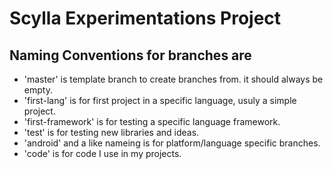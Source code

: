# Scylla Experimentations Project

## Naming Conventions for branches are

- 'master' is template branch to create branches from. it should always be empty.
- 'first-lang' is for first project in a specific language, usuly a simple project.
- 'first-framework' is for testing a specific language framework.
- 'test' is for testing new libraries and ideas.
- 'android' and a like nameing is for platform/language specific branches.
- 'code' is for code I use in my projects.
